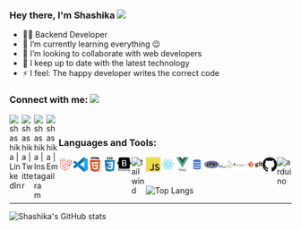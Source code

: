 ### Hey there, I'm Shashika <img src="https://github.com/TheDudeThatCode/TheDudeThatCode/blob/master/Assets/Hi.gif" width="26px">

- 👨‍💻 Backend Developer 
- 🌱 I’m currently learning everything 😉
- 👯 I’m looking to collaborate with web developers
- 🤔 I keep up to date with the latest technology
- ⚡ I feel: The happy developer writes the correct code

### Connect with me: <img src="https://github.com/TheDudeThatCode/TheDudeThatCode/blob/master/Assets/Handshake.gif" height="32px">

[<img align="left" alt="shashika | LinkedIn" width="22px" src="https://github.com/TheDudeThatCode/TheDudeThatCode/blob/master/Assets/Linkedin.svg" />][linkedin]
[<img align="left" alt="shashika | Twitter" width="22px" src="https://github.com/TheDudeThatCode/TheDudeThatCode/blob/master/Assets/Twitter.svg" />][twitter]
[<img align="left" alt="shashika | Instagram" width="22px" src="https://github.com/TheDudeThatCode/TheDudeThatCode/blob/master/Assets/Instagram.svg" />][instagram]
[<img align="left" alt="shashika | Email" width="22px" src="https://github.com/TheDudeThatCode/TheDudeThatCode/blob/master/Assets/Gmail.svg" />](mailto:kumararanaweera1999@gmail.com)

<br />

### Languages and Tools:

<img align="left" alt="Laravel" width="26px" src="https://raw.githubusercontent.com/github/explore/80688e429a7d4ef2fca1e82350fe8e3517d3494d/topics/laravel/laravel.png" />

<img align="left" alt="Visual Studio Code" width="26px" src="https://raw.githubusercontent.com/github/explore/80688e429a7d4ef2fca1e82350fe8e3517d3494d/topics/visual-studio-code/visual-studio-code.png" />

<img align="left" alt="HTML5" width="26px" src="https://raw.githubusercontent.com/github/explore/80688e429a7d4ef2fca1e82350fe8e3517d3494d/topics/html/html.png" />

<img align="left" alt="CSS3" width="26px" src="https://raw.githubusercontent.com/github/explore/80688e429a7d4ef2fca1e82350fe8e3517d3494d/topics/css/css.png" />

<img align="left" alt="bootstrap" width="26px" src="https://raw.githubusercontent.com/devicons/devicon/master/icons/bootstrap/bootstrap-plain-wordmark.svg" />

<img align="left" alt="tailwind" width="26px" src="https://www.vectorlogo.zone/logos/tailwindcss/tailwindcss-icon.svg" />

<img align="left" alt="JavaScript" width="26px" src="https://raw.githubusercontent.com/github/explore/80688e429a7d4ef2fca1e82350fe8e3517d3494d/topics/javascript/javascript.png" />

<img align="left" alt="React" width="26px" src="https://raw.githubusercontent.com/github/explore/80688e429a7d4ef2fca1e82350fe8e3517d3494d/topics/react/react.png" />

<img align="left" alt="vuejs" width="26px" src="https://raw.githubusercontent.com/devicons/devicon/master/icons/vuejs/vuejs-original-wordmark.svg" />

<img align="left" alt="SQL" width="26px" src="https://raw.githubusercontent.com/github/explore/80688e429a7d4ef2fca1e82350fe8e3517d3494d/topics/sql/sql.png" />

<img align="left" alt="php" width="26px" src="https://raw.githubusercontent.com/devicons/devicon/master/icons/php/php-original.svg" />

<img align="left" alt="MySQL" width="26px" src="https://raw.githubusercontent.com/devicons/devicon/master/icons/mysql/mysql-original-wordmark.svg" />

<img align="left" alt="MongoDB" width="26px" src="https://raw.githubusercontent.com/github/explore/80688e429a7d4ef2fca1e82350fe8e3517d3494d/topics/mongodb/mongodb.png" />

<img align="left" alt="Git" width="26px" src="https://raw.githubusercontent.com/github/explore/80688e429a7d4ef2fca1e82350fe8e3517d3494d/topics/git/git.png" />

<img align="left" alt="GitHub" width="26px" src="https://raw.githubusercontent.com/github/explore/78df643247d429f6cc873026c0622819ad797942/topics/github/github.png" />

<img align="left" alt="arduino" width="26px" src="https://cdn.worldvectorlogo.com/logos/arduino-1.svg" />

<br />

---

![Top Langs](https://github-readme-stats.vercel.app/api/top-langs/?username=shashikanuwan&langs_count=8&theme=dark&layout=compact&align=right&width=40%)

---

![Shashika's GitHub stats](https://github-readme-stats.vercel.app/api?username=shashikanuwan&show_icons=true&theme=radical)

[website]: https://www.shashikanuwan.me/
[twitter]: https://twitter.com/shashikanuwan99
[instagram]: https://www.instagram.com/shashikanuwan99/
[linkedin]: https://linkedin.com/in/shashikanuwan99
